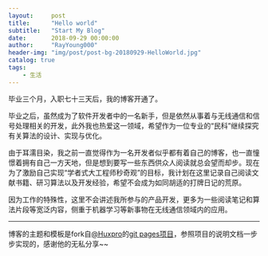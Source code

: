 ```yaml
---
layout:     post
title:      "Hello world"
subtitle:   "Start My Blog"
date:       2018-09-29 00:00:00
author:     "RayYoung000"
header-img: "img/post/post-bg-20180929-HelloWorld.jpg"
catalog: true
tags:
    - 生活
---
```


毕业三个月，入职七十三天后，我的博客开通了。

毕业之后，虽然成为了软件开发者中的一名新手，但是依然从事着与无线通信和信号处理相关的开发，此外我也热爱这一领域，希望作为一位专业的“民科”继续探究有关算法的设计、实现与优化。

由于耳濡目染，我之前一直觉得作为一名开发者似乎都有着自己的博客，也一直憧憬着拥有自己一方天地，但是想到要写一些东西供众人阅读就总会望而却步。现在为了激励自己实现“学者式大工程师秒奇观”的目标，我计划在这里记录自己阅读文献书籍、研习算法以及开发经验，希望不会成为如同胡适的打牌日记的荒原。

因为工作的特殊性，这里不会讲述我所参与的产品开发，更多为一些阅读笔记和算法片段等宽泛内容，侧重于机器学习等新事物在无线通信领域内的应用。

---

博客的主题和模板是fork自[@Huxpro](https://github.com/Huxpro)的[git pages项目](https://github.com/Huxpro/huxpro.github.io)，参照项目的说明文档一步步实现的，感谢他的无私分享~~